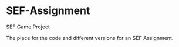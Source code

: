 # SEF-Assignment
SEF Game Project

The place for the code and different versions for an SEF Assignment.
